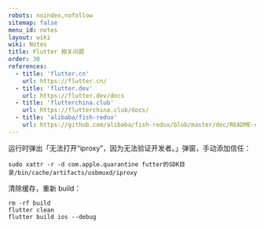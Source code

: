 ```yaml
---
robots: noindex,nofollow
sitemap: false
menu_id: notes
layout: wiki
wiki: Notes
title: Flutter 相关问题
order: 30
references:
  - title: 'flutter.cn'
    url: https://flutter.cn/
  - title: 'flutter.dev'
    url: https://flutter.dev/docs
  - title: 'flutterchina.club'
    url: https://flutterchina.club/docs/
  - title: 'alibaba/fish-redux'
    url: https://github.com/alibaba/fish-redux/blob/master/doc/README-cn.md
---
```


运行时弹出「无法打开“iproxy”，因为无法验证开发者。」弹窗，手动添加信任：

```
sudo xattr -r -d com.apple.quarantine futter的SDK目录/bin/cache/artifacts/usbmuxd/iproxy
```

清除缓存，重新 build：

```
rm -rf build
flutter clean
flutter build ios --debug
```
